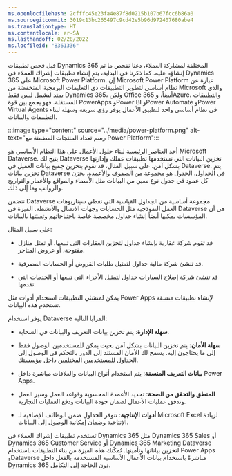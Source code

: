 ```yaml
---
ms.openlocfilehash: 2cfffc45e23fa4e87f8d0215b107b67fcc6b86a0
ms.sourcegitcommit: 3019c13bc265497c9cd42e5b96d972407680abe4
ms.translationtype: HT
ms.contentlocale: ar-SA
ms.lasthandoff: 02/28/2022
ms.locfileid: "8361336"
---
```


قبل فحص تطبيقات Dynamics 365 المختلفة لمشاركة العملاء، دعنا نفحص ما تم إنشاؤه عليه. كما ذكرنا في البداية، يتم إنشاء تطبيقات إشراك العملاء في Dynamics 365 على Microsoft Power Platform. إن Microsoft Power Platform عبارة عن نظام أساسي لتطوير التطبيقات ذي التعليمات البرمجية المنخفضة من Microsoft والذي يمتد ليشمل ليس فقط Dynamics 365، ولكن Office 365 أيضاً، وAzure، والتطبيقات المستقلة. فهو يجمع بين قوة PowerApps وPower BI وPower Automate وPower Virtual Agents في نظام أساسي واحد لتطبيق الأعمال يوفر رؤى سريعة وسهلة لبناء التطبيقات والبيانات. 

:::image type="content" source="../media/power-platform.png" alt-text="رسم تعداد المنتجات المضمنة مع Power Platform":::

أحد العناصر الرئيسية لبناء حلول الأعمال على هذا النظام الأساسي هو Microsoft Dataverse. يتيح لك Dataverse تخزين البيانات التي تستخدمها تطبيقات عملك وإدارتها بشكل آمن. على سبيل المثال، قد تقوم بتخزين جميع بيانات العميل في Dataverse. يتم تخزين بيانات Dataverse في الجداول. الجدول هو مجموعة من الصفوف والأعمدة. يخزن كل عمود في جدول نوع معين من البيانات مثل الأسماء والمواقع والأعمار والتواريخ والرواتب وما إلى ذلك. 

تتضمن Dataverse مجموعة أساسية من الجداول القياسية التي تغطي سيناريوهات العمل النموذجية مثل الحسابات وجهات الاتصال والأنشطة. الميزة في Dataverse هي أن المؤسسات يمكنها أيضاً إنشاء جداول مخصصة خاصة باحتياجاتهم وتعبئتها بالبيانات. 

على سبيل المثال:

- قد تقوم شركة عقارية بإنشاء جداول لتخزين العقارات التي تبيعها، أو تمثل منازل مفتوحة، أو عروض المتاجر. 

- قد تنشئ شركة مالية جداول لتمثيل طلبات القروض أو الحسابات المصرفية. 

- قد تنشئ شركة إصلاح السيارات جداول لتمثيل الأجزاء التي تبيعها أو الخدمات التي تقدمها. 

يمكن لمنشئي التطبيقات استخدام أدوات مثل Power Apps لإنشاء تطبيقات منسقة تستخدم هذه البيانات.

يوفر استخدام Dataverse المزايا التالية:


- **سهلة الإدارة**: يتم تخزين بيانات التعريف والبيانات في السحابة. 

- **سهلة الأمان:** يتم تخزين البيانات بشكل آمن بحيث يمكن للمستخدمين الوصول فقط إلى ما يحتاجون إليه. يسمح لك الأمان المستند إلى الدور بالتحكم في الوصول إلى الجداول للمستخدمين المختلفين داخل مؤسستك.

- **بيانات التعريف المنسقة**: يتم استخدام أنواع البيانات والعلاقات مباشرة داخل Power Apps.

- **المنطق والتحقق من الصحة**: تحديد الأعمدة المحسوبة وقواعد العمل وسير العمل وتدفق عمليات الأعمال لضمان جودة البيانات ودفع العمليات التجارية.

- **أدوات الإنتاجية**: تتوفر الجداول ضمن الوظائف الإضافية لـ Microsoft Excel لزيادة الإنتاجية وضمان إمكانية الوصول إلى البيانات.


تستخدم تطبيقات إشراك العملاء في Dynamics 365 مثل Dynamics 365 Sales أو Dynamics 365 Customer Service أو Dynamics 365 Marketing Dataverse لتخزين بياناتها وتأمينها. تُمكّنك هذه الميزة من بناء التطبيقات باستخدام Power Apps وDataverse مباشرةً باستخدام بيانات الأعمال الأساسية المستخدمة بالفعل داخل Dynamics 365 دون الحاجة إلى التكامل.
